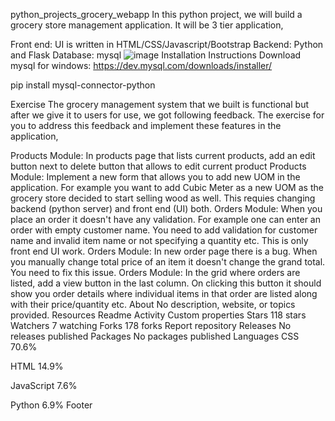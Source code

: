python_projects_grocery_webapp
In this python project, we will build a grocery store management application. It will be 3 tier application,

Front end: UI is written in HTML/CSS/Javascript/Bootstrap
Backend: Python and Flask
Database: mysql
![image](https://github.com/user-attachments/assets/f1a3015d-9f52-4c64-ab75-eab623888092)
Installation Instructions
Download mysql for windows: https://dev.mysql.com/downloads/installer/

pip install mysql-connector-python

Exercise
The grocery management system that we built is functional but after we give it to users for use, we got following feedback. The exercise for you to address this feedback and implement these features in the application,

Products Module: In products page that lists current products, add an edit button next to delete button that allows to edit current product
Products Module: Implement a new form that allows you to add new UOM in the application. For example you want to add Cubic Meter as a new UOM as the grocery store decided to start selling wood as well. This requies changing backend (python server) and front end (UI) both.
Orders Module: When you place an order it doesn't have any validation. For example one can enter an order with empty customer name. You need to add validation for customer name and invalid item name or not specifying a quantity etc. This is only front end UI work.
Orders Module: In new order page there is a bug. When you manually change total price of an item it doesn't change the grand total. You need to fix this issue.
Orders Module: In the grid where orders are listed, add a view button in the last column. On clicking this button it should show you order details where individual items in that order are listed along with their price/quantity etc.
About
No description, website, or topics provided.
Resources
 Readme
 Activity
 Custom properties
Stars
 118 stars
Watchers
 7 watching
Forks
 178 forks
Report repository
Releases
No releases published
Packages
No packages published
Languages
CSS
70.6%
 
HTML
14.9%
 
JavaScript
7.6%
 
Python
6.9%
Footer
